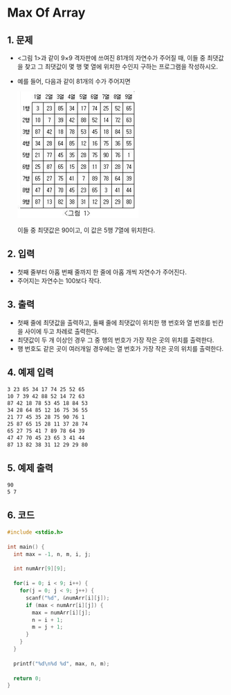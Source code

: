 # Max Of Array

## 1. 문제
- <그림 1>과 같이 9×9 격자판에 쓰여진 81개의 자연수가 주어질 때, 이들 중 최댓값을 찾고 그 최댓값이 몇 행 몇 열에 위치한 수인지 구하는 프로그램을 작성하시오.

- 예를 들어, 다음과 같이 81개의 수가 주어지면

  ![maxofarr](./image/maxofarr.jpg)

  이들 중 최댓값은 90이고, 이 값은 5행 7열에 위치한다.

## 2. 입력
- 첫째 줄부터 아홉 번째 줄까지 한 줄에 아홉 개씩 자연수가 주어진다.
- 주어지는 자연수는 100보다 작다.

## 3. 출력
- 첫째 줄에 최댓값을 출력하고, 둘째 줄에 최댓값이 위치한 행 번호와 열 번호를 빈칸을 사이에 두고 차례로 출력한다. 
- 최댓값이 두 개 이상인 경우 그 중 행의 번호가 가장 작은 곳의 위치를 출력한다.
- 행 번호도 같은 곳이 여러개일 경우에는 열 번호가 가장 작은 곳의 위치를 출력한다.

## 4. 예제 입력
```
3 23 85 34 17 74 25 52 65
10 7 39 42 88 52 14 72 63
87 42 18 78 53 45 18 84 53
34 28 64 85 12 16 75 36 55
21 77 45 35 28 75 90 76 1
25 87 65 15 28 11 37 28 74
65 27 75 41 7 89 78 64 39
47 47 70 45 23 65 3 41 44
87 13 82 38 31 12 29 29 80
```

## 5. 예제 출력
```
90
5 7
```

## 6. 코드

```c++
#include <stdio.h>

int main() {
  int max = -1, n, m, i, j;
 
  int numArr[9][9];
  
  for(i = 0; i < 9; i++) {
    for(j = 0; j < 9; j++) {
      scanf("%d", &numArr[i][j]);
      if (max < numArr[i][j]) {
        max = numArr[i][j];
        n = i + 1;
        m = j + 1;
      }
    }
  }
  
  printf("%d\n%d %d", max, n, m);
  
  return 0;
}
```
